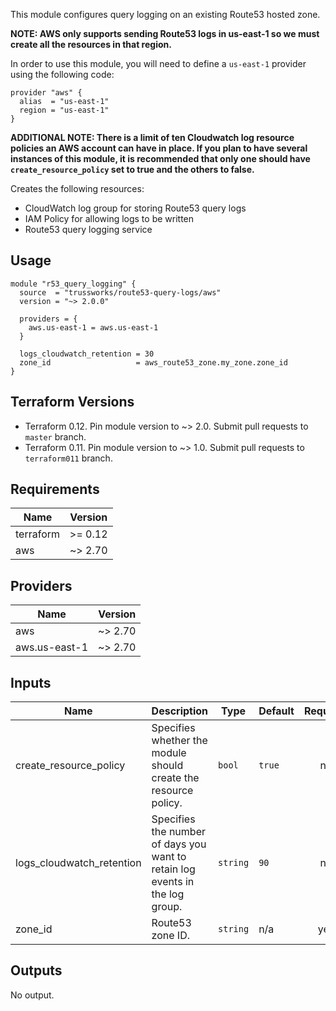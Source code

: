 This module configures query logging on an existing Route53 hosted zone.

**NOTE: AWS only supports sending Route53 logs in us-east-1 so we must create all the resources in that region.**

In order to use this module, you will need to define a `us-east-1` provider using the following code:

```hcl
provider "aws" {
  alias  = "us-east-1"
  region = "us-east-1"
}
```

**ADDITIONAL NOTE: There is a limit of ten Cloudwatch log resource policies an AWS account can have in place. If you plan to have several instances of this module, it is recommended that only one should have `create_resource_policy` set to true and the others to false.**

Creates the following resources:

- CloudWatch log group for storing Route53 query logs
- IAM Policy for allowing logs to be written
- Route53 query logging service

## Usage

```hcl
module "r53_query_logging" {
  source  = "trussworks/route53-query-logs/aws"
  version = "~> 2.0.0"

  providers = {
    aws.us-east-1 = aws.us-east-1
  }

  logs_cloudwatch_retention = 30
  zone_id                   = aws_route53_zone.my_zone.zone_id
}
```

## Terraform Versions

- Terraform 0.12. Pin module version to ~> 2.0. Submit pull requests to `master` branch.
- Terraform 0.11. Pin module version to ~> 1.0. Submit pull requests to `terraform011` branch.

<!-- BEGINNING OF PRE-COMMIT-TERRAFORM DOCS HOOK -->
## Requirements

| Name | Version |
|------|---------|
| terraform | >= 0.12 |
| aws | ~> 2.70 |

## Providers

| Name | Version |
|------|---------|
| aws | ~> 2.70 |
| aws.us-east-1 | ~> 2.70 |

## Inputs

| Name | Description | Type | Default | Required |
|------|-------------|------|---------|:--------:|
| create\_resource\_policy | Specifies whether the module should create the resource policy. | `bool` | `true` | no |
| logs\_cloudwatch\_retention | Specifies the number of days you want to retain log events in the log group. | `string` | `90` | no |
| zone\_id | Route53 zone ID. | `string` | n/a | yes |

## Outputs

No output.

<!-- END OF PRE-COMMIT-TERRAFORM DOCS HOOK -->
